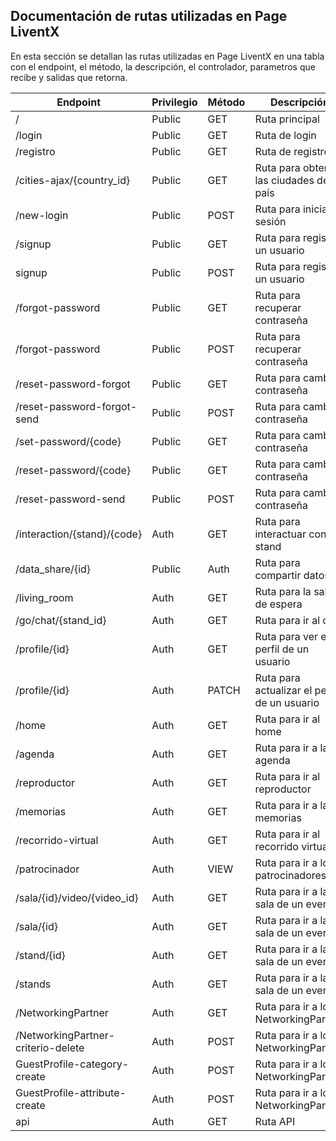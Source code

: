 ## Documentación de rutas utilizadas en Page LiventX

En esta sección se detallan las rutas utilizadas en Page LiventX en una tabla con el endpoint, el método, la descripción, el controlador, parametros que recibe y salidas que retorna.

| Endpoint | Privilegio | Método | Descripción | Controlador | Parámetros | Salida |
|----------|------------|--------|-------------|-------------|------------|--------|
| / | Public | GET | Ruta principal | App\Http\Controllers\LoginController@index | - | - |
| /login | Public | GET | Ruta de login | App\Http\Controllers\LoginController@index | - | - |
| /registro | Public | GET | Ruta de registro | App\Http\Controllers\LoginController@register | - | - |
| /cities-ajax/{country_id} | Public | GET | Ruta para obtener las ciudades de un país | App\Http\Controllers\LoginController@cities | - | - |
| /new-login | Public | POST | Ruta para iniciar sesión | App\Http\Controllers\LoginController@authenticate | - | - |
| /signup | Public | GET | Ruta para registrar un usuario | App\Http\Controllers\SignupController@index | - | - |
| signup | Public | POST | Ruta para registrar un usuario | App\Http\Controllers\SignupController@store | - | - |
| /forgot-password | Public | GET | Ruta para recuperar contraseña | App\Http\Controllers\LoginController@forgot | - | - |
| /forgot-password | Public | POST | Ruta para recuperar contraseña | App\Http\Controllers\LoginController@forgot_send | - | - |
| /reset-password-forgot | Public | GET | Ruta para cambiar contraseña | App\Http\Controllers\LoginController@reset_password_forgot | - | - |
| /reset-password-forgot-send | Public | POST | Ruta para cambiar contraseña | App\Http\Controllers\LoginController@reset_password_forgot_send | - | - |
| /set-password/{code} | Public | GET | Ruta para cambiar contraseña | App\Http\Controllers\LoginController@set_password_last | - | - |
| /reset-password/{code} | Public | GET | Ruta para cambiar contraseña | App\Http\Controllers\LoginController@reset_password_last | - | - |
| /reset-password-send | Public | POST | Ruta para cambiar contraseña | App\Http\Controllers\LoginController@reset_password_update | - | - |
| /interaction/{stand}/{code} | Auth | GET | Ruta para interactuar con un stand | App\Http\Controllers\InteractionController@index | - | - |
| /data_share/{id} | Public | Auth | Ruta para compartir datos | App\Http\Controllers\InteractionController@data_share | - | - |
| /living_room | Auth | GET | Ruta para la sala de espera | App\Http\Controllers\InteractionController@living_room | - | - |
| /go/chat/{stand_id} | Auth | GET | Ruta para ir al chat | App\Http\Controllers\ChatController@chat | - | - |
| /profile/{id} | Auth | GET | Ruta para ver el perfil de un usuario | App\Http\Controllers\ProfileController@show | - | - |
| /profile/{id} | Auth | PATCH | Ruta para actualizar el perfil de un usuario | App\Http\Controllers\ProfileController@update | - | - |
| /home | Auth | GET | Ruta para ir al home | App\Http\Controllers\HomeController@index | - | - |
| /agenda | Auth | GET | Ruta para ir a la agenda | App\Http\Controllers\ScheduleController@index | - | - |
| /reproductor | Auth | GET | Ruta para ir al reproductor | App\Http\Controllers\event_stageController@index | - | - |
| /memorias | Auth | GET | Ruta para ir a las memorias | App\Http\Controllers\event_memoriesController@index | - | - |
| /recorrido-virtual | Auth | GET | Ruta para ir al recorrido virtual | App\Http\Controllers\vrController@index | - | - |
| /patrocinador | Auth | VIEW | Ruta para ir a los patrocinadores | App\Http\Controllers\patrocinador | - | - |
| /sala/{id}/video/{video_id} | Auth | GET | Ruta para ir a la sala de un evento | App\Http\Controllers\event_stageController@videos | - | - |
| /sala/{id} | Auth | GET | Ruta para ir a la sala de un evento | App\Http\Controllers\standController@index | - | - |
| /stand/{id} | Auth | GET | Ruta para ir a la sala de un evento | App\Http\Controllers\standController@index | - | - |
| /stands | Auth | GET | Ruta para ir a la sala de un evento | App\Http\Controllers\standController@index_page | - | - |
| /NetworkingPartner | Auth | GET | Ruta para ir a los NetworkingPartner | App\Http\Controllers\NetworkingRes_partnerController@index | - | - |
| /NetworkingPartner-criterio-delete | Auth | POST | Ruta para ir a los NetworkingPartner | App\Http\Controllers\NetworkingRes_partnerController@CriterioDelete | - | - |
| GuestProfile-category-create | Auth | POST | Ruta para ir a los NetworkingPartner | App\Http\Controllers\NetworkingAjaxController@ProfileCategoryCreate | - | - |
| GuestProfile-attribute-create | Auth | POST | Ruta para ir a los NetworkingPartner | App\Http\Controllers\NetworkingAjaxController@ProfileAttributeCreate | - | - |
| api | Auth | GET | Ruta API | App\Http\Controllers\apiController@api | - | - |